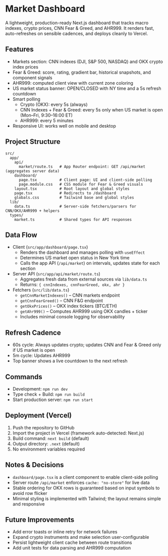 # Market Dashboard

A lightweight, production-ready Next.js dashboard that tracks macro indexes, crypto prices, CNN Fear & Greed, and AHR999. It renders fast, auto-refreshes on sensible cadences, and deploys cleanly to Vercel.

## Features
- Markets section: CNN indexes (DJI, S&P 500, NASDAQ) and OKX crypto index prices
- Fear & Greed: score, rating, gradient bar, historical snapshots, and component signals
- AHR999: computed client view with current zone coloring
- US market status banner: OPEN/CLOSED with NY time and a 5s refresh countdown
- Smart polling
  - Crypto (OKX): every 5s (always)
  - CNN Indexes + Fear & Greed: every 5s only when US market is open (Mon–Fri, 9:30–16:00 ET)
  - AHR999: every 5 minutes
- Responsive UI: works well on mobile and desktop

## Project Structure
```
src/
  app/
    api/
      market/route.ts   # App Router endpoint: GET /api/market (aggregates server data)
    dashboard/
      page.tsx          # Client page: UI and client-side polling
      page.module.css   # CSS module for Fear & Greed visuals
    layout.tsx          # Root layout and global styles
    page.tsx            # Redirects to /dashboard
    globals.css         # Tailwind base and global styles
  lib/
    data.ts             # Server-side fetchers/parsers for CNN/OKX/AHR999 + helpers
  types/
    market.ts           # Shared types for API responses
```

## Data Flow
- Client (`src/app/dashboard/page.tsx`)
  - Renders the dashboard and manages polling with `useEffect`
  - Determines US market open status in New York time
  - Calls the app API (`/api/market`) on intervals, updates state for each section
- Server API (`src/app/api/market/route.ts`)
  - Aggregates fresh data from external sources via `lib/data.ts`
  - Returns: `{ cnnIndexes, cnnFearGreed, okx, ahr }`
- Fetchers (`src/lib/data.ts`)
  - `getCnnMarketIndexes()` – CNN markets endpoint
  - `getCnnFearGreed()` – CNN F&G endpoint
  - `getOkxPrices()` – OKX index tickers (BTC/ETH)
  - `getAhr999()` – Computes AHR999 using OKX candles + ticker
  - Includes minimal console logging for observability

## Refresh Cadence
- 60s cycle: Always updates crypto; updates CNN and Fear & Greed only if US market is open
- 5m cycle: Updates AHR999
- Top banner shows a live countdown to the next refresh

## Commands
- Development: `npm run dev`
- Type check + Build: `npm run build`
- Start production server: `npm run start`

## Deployment (Vercel)
1. Push the repository to GitHub
2. Import the project in Vercel (framework auto-detected: Next.js)
3. Build command: `next build` (default)
4. Output directory: `.next` (default)
5. No environment variables required

## Notes & Decisions
- `dashboard/page.tsx` is a client component to enable client-side polling
- Server route `/api/market` enforces `cache: "no-store"` for live data
- Stable ordering for OKX rows is guaranteed based on input symbols to avoid row flicker
- Minimal styling is implemented with Tailwind; the layout remains simple and responsive

## Future Improvements
- Add error toasts or inline retry for network failures
- Expand crypto instruments and make selection user-configurable
- Persist lightweight client cache between route transitions
- Add unit tests for data parsing and AHR999 computation

